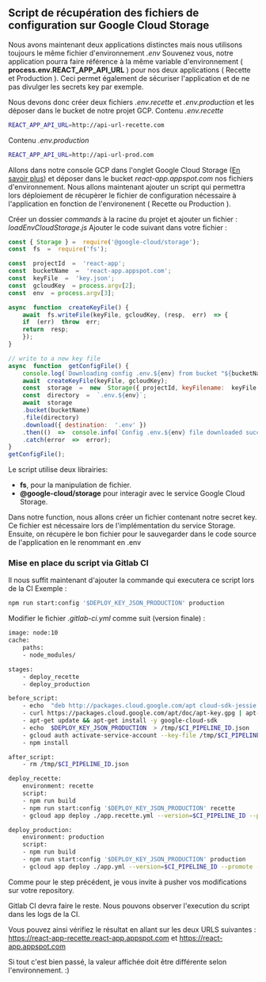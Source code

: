 ## Script de récupération des fichiers de configuration sur Google Cloud Storage

  
Nous avons maintenant deux applications distinctes mais nous utilisons toujours le même fichier d'environnement *.env*
Souvenez vous, notre application pourra faire référence à la même variable d'environnement ( **process.env.REACT_APP_API_URL** ) pour nos deux applications ( Recette et Production ). Ceci permet également de sécuriser l'application et de ne pas divulger les secrets key par exemple.

Nous devons donc créer deux fichiers *.env.recette* et *.env.production* et les déposer dans le bucket de notre projet GCP.
Contenu *.env.recette*

```bash
REACT_APP_API_URL=http://api-url-recette.com
```

  

Contenu *.env.production*
```bash
REACT_APP_API_URL=http://api-url-prod.com
```

  

Allons dans notre console GCP dans l'onglet Google Cloud Storage ([En savoir plus](https://cloud.google.com/storage/)) et déposer dans le bucket *react-app.appspot.com* nos fichiers d'environnement.
Nous allons maintenant ajouter un script qui permettra lors déploiement de récupèrer le fichier de configuration nécessaire à l'application en fonction de l'environenent ( Recette ou Production ).

  
Créer un dossier *commands* à la racine du projet et ajouter un fichier : *loadEnvCloudStorage.js*
Ajouter le code suivant dans votre fichier :

  

```js
const { Storage } =  require('@google-cloud/storage');
const  fs  =  require('fs');

const  projectId  =  'react-app';
const  bucketName  =  'react-app.appspot.com';
const  keyFile  =  'key.json';
const  gcloudKey  = process.argv[2];
const  env  = process.argv[3];

async  function  createKeyFile() {
    await  fs.writeFile(keyFile, gcloudKey, (resp,  err)  => {
    if  (err)  throw  err;
    return  resp;
    });
}

// write to a new key file
async  function  getConfigFile() {
    console.log(`Downloading config .env.${env} from bucket "${bucketName}"`);
    await  createKeyFile(keyFile, gcloudKey);
    const  storage  =  new  Storage({ projectId, keyFilename:  keyFile });
    const  directory  =  `.env.${env}`;
    await  storage
    .bucket(bucketName)
    .file(directory)
    .download({ destination:  '.env' })
    .then(()  =>  console.info(`Config .env.${env} file downloaded successfully`))
    .catch(error  =>  error);
}
getConfigFile();

```

  

Le script utilise deux librairies:
- **fs**, pour la manipulation de fichier.
- **@google-cloud/storage** pour interagir avec le service Google Cloud Storage.

 
Dans notre function, nous allons créer un fichier contenant notre secret key. Ce fichier est nécessaire lors de l'implémentation du service Storage.
Ensuite, on récupère le bon fichier pour le sauvegarder dans le code source de l'application en le renommant en .env

  

### Mise en place du script via Gitlab CI

Il nous suffit maintenant d'ajouter la commande qui executera ce script lors de la CI
Exemple : 
```bash
npm run start:config '$DEPLOY_KEY_JSON_PRODUCTION' production
```

Modifier le fichier *.gitlab-ci.yml* comme suit (version finale) :

```bash
image: node:10
cache:
    paths:
    - node_modules/

stages:
    - deploy_recette
    - deploy_production

before_script:
    - echo  "deb http://packages.cloud.google.com/apt cloud-sdk-jessie main"  | tee /etc/apt/sources.list.d/google-cloud-sdk.list
    - curl https://packages.cloud.google.com/apt/doc/apt-key.gpg | apt-key add -
    - apt-get update && apt-get install -y google-cloud-sdk
    - echo  $DEPLOY_KEY_JSON_PRODUCTION  > /tmp/$CI_PIPELINE_ID.json
    - gcloud auth activate-service-account --key-file /tmp/$CI_PIPELINE_ID.json
    - npm install

after_script:
    - rm /tmp/$CI_PIPELINE_ID.json

deploy_recette:
    environment: recette
    script:
    - npm run build
    - npm run start:config '$DEPLOY_KEY_JSON_PRODUCTION' recette
    - gcloud app deploy ./app.recette.yml --version=$CI_PIPELINE_ID --promote --stop-previous-version

deploy_production:
    environment: production
    script:
    - npm run build
    - npm run start:config '$DEPLOY_KEY_JSON_PRODUCTION' production
    - gcloud app deploy ./app.yml --version=$CI_PIPELINE_ID --promote --stop-previous-version

```
Comme pour le step précédent, je vous invite à pusher vos modifications sur votre repository.

Gitlab CI devra faire le reste.
Nous pouvons observer l'execution du script dans les logs de la CI.

Vous pouvez ainsi vérifiez le résultat en allant sur les deux URLS suivantes :
https://react-app-recette.react-app.appspot.com et https://react-app.appspot.com


Si tout c'est bien passé, la valeur affichée doit être différente selon l'environnement. :)